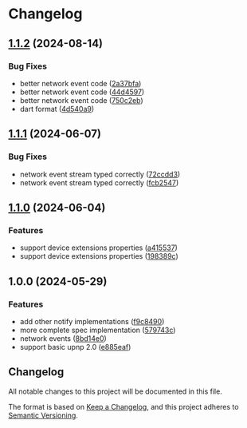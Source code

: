 # Changelog

## [1.1.2](https://github.com/huffSamuel/upnped/compare/v1.1.1...v1.1.2) (2024-08-14)


### Bug Fixes

* better network event code ([2a37bfa](https://github.com/huffSamuel/upnped/commit/2a37bfad24c4a0043d5c0cccfc54dda0ecc704fe))
* better network event code ([44d4597](https://github.com/huffSamuel/upnped/commit/44d4597524c797aa6cf9a5de1b59d270e9ce8624))
* better network event code ([750c2eb](https://github.com/huffSamuel/upnped/commit/750c2ebf5eb2ae1a3d0209dc911ffb392f476df1))
* dart format ([4d540a9](https://github.com/huffSamuel/upnped/commit/4d540a9dfba0bf08ca3178484f96bfb94ffc37ad))

## [1.1.1](https://github.com/huffSamuel/upnped/compare/v1.1.0...v1.1.1) (2024-06-07)


### Bug Fixes

* network event stream typed correctly ([72ccdd3](https://github.com/huffSamuel/upnped/commit/72ccdd3f0fce2d45284760e5fc1a3909d94017f8))
* network event stream typed correctly ([fcb2547](https://github.com/huffSamuel/upnped/commit/fcb25473506c87b6ad833fe5cf3e3f392bb80e13))

## [1.1.0](https://github.com/huffSamuel/upnped/compare/v1.0.0...v1.1.0) (2024-06-04)


### Features

* support device extensions properties ([a415537](https://github.com/huffSamuel/upnped/commit/a4155375d91ac9680f141efc1af2d109ab096e6d))
* support device extensions properties ([198389c](https://github.com/huffSamuel/upnped/commit/198389c384606571e9a5dce0a360a7c8d5414fe6))

## 1.0.0 (2024-05-29)


### Features

* add other notify implementations ([f9c8490](https://github.com/huffSamuel/upnped/commit/f9c84900c4d547d947da378aa2aa809d8af71ca5))
* more complete spec implementation ([579743c](https://github.com/huffSamuel/upnped/commit/579743ce2b5d51dab8d8443f687620a14afcafe9))
* network events ([8bd14e0](https://github.com/huffSamuel/upnped/commit/8bd14e035fe5e09f51195422c0170fd685562947))
* support basic upnp 2.0 ([e885eaf](https://github.com/huffSamuel/upnped/commit/e885eaf77e78d6b34cf93224100f6616c7eaebc0))

## Changelog
All notable changes to this project will be documented in this file.

The format is based on [Keep a Changelog](https://keepachangelog.com/en/1.0.0/),
and this project adheres to [Semantic Versioning](https://semver.org/spec/v2.0.0.html).
